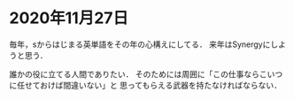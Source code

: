 # 2020年11月27日 


毎年，sからはじまる英単語をその年の心構えにしてる．
来年はSynergyにしようと思う．



誰かの役に立てる人間でありたい．
そのためには周囲に「この仕事ならこいつに任せておけば間違いない」と
思ってもらえる武器を持たなければならない．